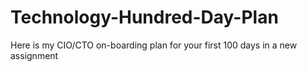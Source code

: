 # Technology-Hundred-Day-Plan
Here is my CIO/CTO on-boarding plan for your first 100 days in a new assignment 
